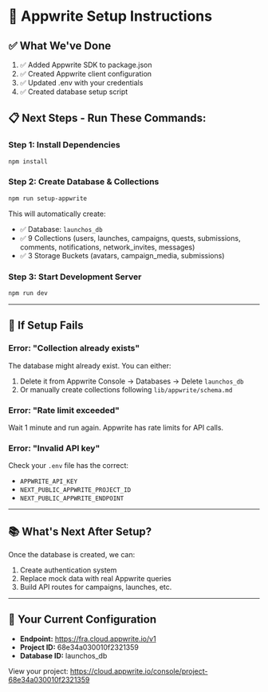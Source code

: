 # 🚀 Appwrite Setup Instructions

## ✅ What We've Done

1. ✅ Added Appwrite SDK to package.json
2. ✅ Created Appwrite client configuration
3. ✅ Updated .env with your credentials
4. ✅ Created database setup script

## 📋 Next Steps - Run These Commands:

### Step 1: Install Dependencies
```bash
npm install
```

### Step 2: Create Database & Collections
```bash
npm run setup-appwrite
```

This will automatically create:
- ✅ Database: `launchos_db`
- ✅ 9 Collections (users, launches, campaigns, quests, submissions, comments, notifications, network_invites, messages)
- ✅ 3 Storage Buckets (avatars, campaign_media, submissions)

### Step 3: Start Development Server
```bash
npm run dev
```

---

## 🔧 If Setup Fails

### Error: "Collection already exists"
The database might already exist. You can either:
1. Delete it from Appwrite Console → Databases → Delete `launchos_db`
2. Or manually create collections following `lib/appwrite/schema.md`

### Error: "Rate limit exceeded"
Wait 1 minute and run again. Appwrite has rate limits for API calls.

### Error: "Invalid API key"
Check your `.env` file has the correct:
- `APPWRITE_API_KEY`
- `NEXT_PUBLIC_APPWRITE_PROJECT_ID`
- `NEXT_PUBLIC_APPWRITE_ENDPOINT`

---

## 📚 What's Next After Setup?

Once the database is created, we can:
1. Create authentication system
2. Replace mock data with real Appwrite queries
3. Build API routes for campaigns, launches, etc.

---

## 🔑 Your Current Configuration

- **Endpoint:** https://fra.cloud.appwrite.io/v1
- **Project ID:** 68e34a030010f2321359
- **Database ID:** launchos_db

View your project: https://cloud.appwrite.io/console/project-68e34a030010f2321359
